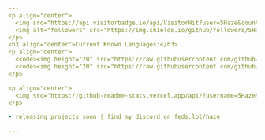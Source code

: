 ```yaml
---
<p align="center">
  <img src="https://api.visitorbadge.io/api/VisitorHit?user=5Haze&countColorcountColor&countColor=%230095FF" alt="Profile Views"/>
  <img alt="followers" src="https://img.shields.io/github/followers/5Haze?color=f429ff&style=for-the-badge&logo=github&label=Follow"/>
</p>
<h3 align="center">Current Known Languages:</h3>
<p align="center">
  <code><img height="20" src="https://raw.githubusercontent.com/github/explore/main/topics/python/python.png"></code>
  <code><img height="20" src="https://raw.githubusercontent.com/github/explore/main/topics/nodejs/nodejs.png"></code>
</p>

<p align="center">
  <img src="https://github-readme-stats.vercel.app/api/?username=5Haze&title_color=4F8CC9&text_color=9f9f9f&show_icons=true&bg_color=00000000&hide_border=true&icon_color=4F8CC9&hide_title=true&count_private=true" />
</p>

- releasing projects soon | find my discord on feds.lol/haze

---
```

